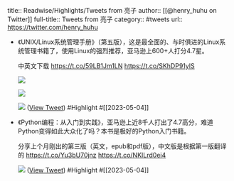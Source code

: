 title:: Readwise/Highlights/Tweets from 亮子
author:: [[@henry_huhu on Twitter]]
full-title:: Tweets from 亮子
category:: #tweets
url:: https://twitter.com/henry_huhu
- 《UNIX/Linux系统管理手册》（第五版），这是最全面的、与时俱进的Linux系统管理书籍了，使用Linux的强烈推荐，亚马逊上600+人打分4.7星。
  
  中英文下载 https://t.co/59LB1Jm1LN https://t.co/SKhDP91ylS
  
  ![](https://pbs.twimg.com/media/FqtFyuwaIAAmN4q.jpg)
  
  ![](https://pbs.twimg.com/media/FqtGzKtacAAoPkv.png)
  
  ![](https://pbs.twimg.com/media/FqtG0xqaYAAUq8y.png) ([View Tweet](https://twitter.com/henry_huhu/status/1633480161382518784)) #Highlight #[[2023-05-04]]
- 《Python编程：从入门到实践》，亚马逊上近8千人打出了4.7高分，难道Python变得如此大众化了吗？本书是极好的Python入门书籍。
  
  分享上个月刚出的第三版（英文，epub和pdf版），中文版是根据第一版翻译的 https://t.co/Yu3bU70jnz https://t.co/NKILrd0ei4
  
  ![](https://pbs.twimg.com/media/Fog1luzagAAK6BA.png) ([View Tweet](https://twitter.com/henry_huhu/status/1623606600476033026)) #Highlight #[[2023-05-04]]